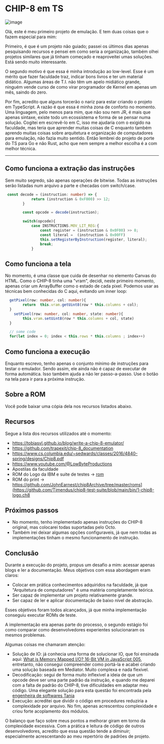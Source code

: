 # CHIP-8 em TS
![image](https://github.com/user-attachments/assets/42148870-5bc0-4773-ac92-ed14af3a598f)

Olá, este é meu primeiro projeto de emulação. E tem duas coisas que o fazem especial para mim:

Primeiro, é que é um projeto não guiado; passei os últimos dias apenas pesquisando recursos e pensei em como seria a organização, também olhei projetos similares que já tinham começado e reaproveitei umas soluções. Está sendo muito interessante. 

O segundo motivo é que essa é minha introdução ao low-level. Esse é um mérito que fazer faculdade traz, indicar bons livros e ter um material didático. Algumas áreas de T.I. não têm um apelo midiático grande, ninguém vende curso de como virar programador de Kernel em apenas um mês, saindo do zero. 

Por fim, acredito que alguns torcerão o nariz para estar criando o projeto em TypeScript. A razão é que essa é minha zona de conforto no momento. Uma linguagem, pelo menos para mim, que não sou nem JR, é mais que apenas sintaxe, existe todo um ecossistema e forma de se pensar numa solução. Cogitei em escrevê-lo em C, isso me ajudaria com o exigido na faculdade, mas teria que aprender muitas coisas de C enquanto também aprendo muitas coisas sobre arquitetura e organização de computadores para emulação, não fazia muito sentido. Então lembrei do projeto de porte do TS para Go e não Rust, acho que nem sempre a melhor escolha é a com melhor técnica.

---
## Como funciona a extração das instruções
Sem muito segredo, são apenas operações de bitwise. Todas as instruções serão listadas num arquivo a parte e checadas com switch/case.
```ts
 const decode = (instruction: number) => {
            return (instruction & 0xF000) >> 12;
        }

        const opcode = decode(instruction);

        switch(opcode){
            case INSTRUCTIONS.MOV_LIT_REG:{
                const register = (instruction & 0x0F00) >> 8;
                const literal =  (instruction & 0x00FF)
                this.setRegisterByInstruction(register, literal);
                break;
            }
```
## Como funciona a tela
No momento, é uma classe que cuida de desenhar no elemento Canvas do HTML. Como o CHIP-8 tinha uma "vram", decidi, neste primeiro momento, apenas criar um ArrayBuffer como o estado de cada pixel. Podemos usar as técnicas bem conhecidas do C aqui, evitando um inner loop: 
```ts
  getPixel(row: number, col: number){
        return  this.vram.getUint8(row * this.columns + col);
  }
    setPixel(row: number, col: number, state: number){
        this.vram.setUint8(row * this.columns + col, state)
  }

  // some code
  for(let index = 0; index < this.rows * this.columns ; index++)
```
## Como funciona a execução
Enquanto escrevo, tenho apenas o conjunto mínimo de instruções para testar o emulador. Sendo assim, ele ainda não é capaz de executar de forma automática. Isso também ajuda a não ler passo-a-passo. Use o botão na tela para ir para a próxima instrução.

## Sobre a ROM
Você pode baixar uma cópia dela nos recursos listados abaixo.

## Recursos
Segue a lista dos recursos utilizados até o momento:
- https://tobiasvl.github.io/blog/write-a-chip-8-emulator/
- https://github.com/trapexit/chip-8_documentation
- https://www.cs.columbia.edu/~sedwards/classes/2016/4840-spring/designs/Chip8.pdf
- https://www.youtube.com/@LowByteProductions
- Apostilas da faculdade
- ROM do Logo da IBM e suite de testes -> [rom](https://github.com/JohnEarnest/chip8Archive/tree/master/roms)
- ROM do print -> https://github.com/JohnEarnest/chip8Archive/tree/master/roms](https://github.com/Timendus/chip8-test-suite/blob/main/bin/1-chip8-logo.ch8

## Próximos passos
- No momento, tenho implementado apenas instruções do CHIP-8 original, mas colocarei todas suportadas pelo Octo.
- Também irei deixar algumas opções configuraveis, já que nem todas as implementações tinham o mesmo funcionamento de instrução.

## Conclusão

Durante a execução do projeto, propus um desafio a mim: acessar apenas blogs e ler a documentação. Meus objetivos com essa abordagem eram claros:

- Colocar em prática conhecimentos adquiridos na faculdade, já que "Arquitetura de computadores" é uma matéria completamente teórica.
- Ser capaz de implementar um projeto relativamente grande.
- Ser capaz de ler e aplicar documentação de baixo nível de abstração.

Esses objetivos foram todos alcançados, já que minha implementação conseguiu executar ROMs de teste.

A implementação era apenas parte do processo, o segundo estágio foi como comparar como desenvolvedores experientes solucionaram os mesmos problemas. 

Algumas coisas me chamaram atenção:

- Solução de IO:  já conhecia uma forma de solucionar IO, que foi ensinada aqui: [What is Memory Mapped I/O? 16-Bit VM in JavaScript 005](https://www.youtube.com/watch?v=hLYGTpvoMgE&list=PLP29wDx6QmW5DdwpdwHCRJsEubS5NrQ9b&index=5), entretanto, não consegui compreender como portá-la e acabei criando uma 
solução baseada em Mediator. Muito complexa e nada flexível. 
- Decodificação: segui de forma muito inflexível a ideia de que um opcode deve ser uma parte padrão da instrução, e quando me deparei com a falta de padrão do CHIP-8, tive dificuldades em adaptar meu código. Uma elegante solução para esta questão foi encontrada pela [engenheira de softwares Tania](https://www.taniarascia.com/writing-an-emulator-in-javascript-chip8/) 
- Execução: acreditei que dividir o código em procedures reduziria a complexidade por arquivo. No fim, apenas acrescentou complexidade e criou forte acoplamento dos módulos.

O balanço que faço sobre meus pontos a melhorar giram em torno da complexidade excessiva. Com a prática e leitura de código de outros desenvolvedores, acredito que essa questão tende a diminuir; especialmente acrescentando ao meu repertório de padrões de projeto.
